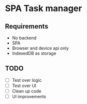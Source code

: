 # SPA Task manager

## Requirements

 - No backend
 - SPA
 - Browser and device api only
 - IndexedDB as storage

## TODO

 - [ ] Test over logic
 - [ ] Test over UI
 - [ ] Clean up code
 - [ ] UI improvements 